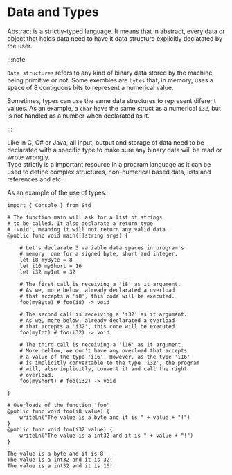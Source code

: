 # Data and Types

Abstract is a strictly-typed language. It means that in abstract, every
data or object that holds data need to have it data structure explicitly
declatated by the user.

:::note

`Data structures` refers to any kind of binary data stored by the machine, being
primitive or not. Some exembles are `bytes` that, in memory, uses a space of 8
contiguous bits to represent a numerical value.

Sometimes, types can use the same data structures to represent diferent values.
As an example, a `char` have the same struct as a numerical `i32`, but is not
handled as a number when declarated as it.

:::

Like in C, C# or Java, all input, output and storage of data need to be declarated
with a specific type to make sure any binary data will be read or wrote wrongly. \
Type strictly is a important resource in a program language as it can be used to
define complex structures, non-numerical based data, lists and references and etc.

As an example of the use of types:
```abs
import { Console } from Std

# The function main will ask for a list of strings
# to be called. It also declarate a return type
# 'void', meaning it will not return any valid data.
@public func void main([]string args) {

    # Let's declarate 3 variable data spaces in program's
    # memory, one for a signed byte, short and integer.
    let i8 myByte = 8
    let i16 myShort = 16
    let i32 myInt = 32

    # The first call is receiving a 'i8' as it argument.
    # As we, more below, already declarated a overload
    # that accepts a 'i8', this code will be executed.
    foo(myByte) # foo(i8) -> void

    # The second call is receiving a 'i32' as it argument.
    # As we, more below, already declarated a overload
    # that accepts a 'i32', this code will be executed.
    foo(myInt) # foo(i32) -> void

    # The third call is receiving a 'i16' as it argument.
    # More bellow, we don't have any overload that accepts
    # a value of the type 'i16'. However, as the type 'i16'
    # is implicitly convertable to the type 'i32', the program
    # will, also implicitly, convert it and call the right
    # overload.
    foo(myShort) # foo(i32) -> void

}

# Overloads of the function 'foo'
@public func void foo(i8 value) {
    writeLn("The value is a byte and it is " + value + "!")
}
@public func void foo(i32 value) {
    writeLn("The value is a int32 and it is " + value + "!")
}

```
```text title="Console Output"
The value is a byte and it is 8!
The value is a int32 and it is 32!
The value is a int32 and it is 16!
```

